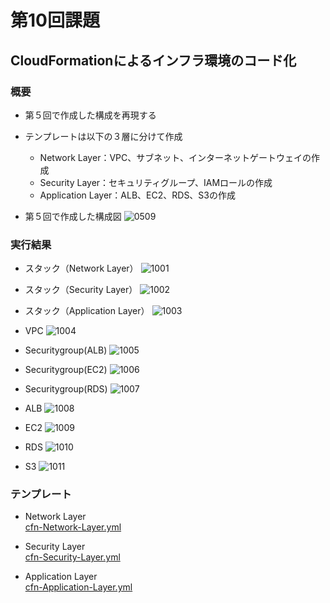 # 第10回課題

## CloudFormationによるインフラ環境のコード化
### 概要
- 第５回で作成した構成を再現する
- テンプレートは以下の３層に分けて作成
  - Network Layer：VPC、サブネット、インターネットゲートウェイの作成
  - Security Layer：セキュリティグループ、IAMロールの作成
  - Application Layer：ALB、EC2、RDS、S3の作成

- 第５回で作成した構成図
![0509](./images/0509.png)

### 実行結果
- スタック（Network Layer）
![1001](./images/1001.png)

- スタック（Security Layer）
![1002](./images/1002.png)

- スタック（Application Layer）
![1003](./images/1003.png)

- VPC
![1004](./images/1004.png)

- Securitygroup(ALB)
![1005](./images/1005.png)

- Securitygroup(EC2)
![1006](./images/1006.png)

- Securitygroup(RDS)
![1007](./images/1007.png)

- ALB
![1008](./images/1008.png)

- EC2
![1009](./images/1009.png)

- RDS
![1010](./images/1010.png)

- S3
![1011](./images/1011.png)


### テンプレート
- Network Layer  
[cfn-Network-Layer.yml](./cloudformation/cfn-Network-Layer.yml)

- Security Layer  
[cfn-Security-Layer.yml](./cloudformation/cfn-Security-Layer.yml)

- Application Layer  
[cfn-Application-Layer.yml](./cloudformation/cfn-Application-Layer.yml)

